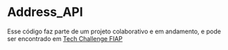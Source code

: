 ﻿# Address_API
 
 Esse código faz parte de um projeto colaborativo e em andamento, e pode ser encontrado em [Tech Challenge FIAP](https://github.com/rcsim/tech-challenge)
